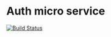 Auth micro service
==================
[![Build Status](https://travis-ci.org/lowl-io/auth-microservice.svg?branch=master)](https://travis-ci.org/lowl-io/auth-microservice)
